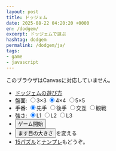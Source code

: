 ```yaml
---
layout: post
title: ドッジェム
date: 2025-08-22 04:20:20 +0000
en: /dodgem/
excerpt: ドッジェムで遊ぶ
hashtag: dodgem
permalink: /dodgem/ja/
tags:
- game
- javascript
---
```

<canvas id="canvas">このブラウザはCanvasに対応していません。</canvas>
<div id="message"></div>
<div id="watchMode"></div>
<div id="status"></div>
<div id="lang" style="display: none">ja</div>
<script src="https://cdnjs.cloudflare.com/ajax/libs/pako/{{ site.pako-version }}/pako.min.js"></script>
<script src="/js/dodgem.min.js"></script>

- <a href="help/">ドッジェムの遊び方</a>
- 盤面: <input type="radio" name="board" value="3">3×3
<input type="radio" name="board" value="4" checked>4×4
<input type="radio" name="board" value="5">5×5
- 手番: <input type="radio" name="turn" id="sente" value="sente" checked>先手
<input type="radio" name="turn" id="gote" value="gote">後手
<input type="radio" name="turn" id="alt" value="alt">交互
<input type="radio" name="turn" id="comp" value="comp">観戦
- 強さ: <input type="radio" name="level" value="1" checked>L1
<input type="radio" name="level" value="2">L2
<input type="radio" name="level" value="3">L3
- <button id="new" onclick="board.newGame()">ゲーム開始</button>
- <button onclick="board.changeTileSize()">ます目の大きさ</button>を変える
- [15パズル](/2020/01/17/15Puzzle/)と[ナンプレ](/kaidoku/sudoku)もどうぞ。
